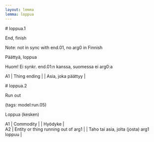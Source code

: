 ```yaml
---
layout: lemma
lemma: loppua
---
```


<div class="sense">
# <span class="sensename">loppua.1</span>

<span class="description">End, finish</span>

Note: not in sync with end.01, no arg0 in Finnish

<span class="description">Päättyä, loppua</span>

Huom! Ei synkr. end.01:n kanssa, suomessa ei arg0:a

A1 | Thing ending |   | Asia, joka päättyy |  

</div>

<div class="sense">
# <span class="sensename">loppua.2</span>

<span class="description">Run out</span>

(tags: model:run.05)

<span class="description">Loppua (kesken)</span>

A1 | Commodity |   | Hyödyke |  
A2 | Entity or thing running out of arg1 |   | Taho tai asia, jolta (josta) arg1 loppuu |  

</div>

